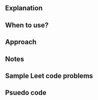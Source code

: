 ## Explanation

## When to use?

## Approach

## Notes

## Sample Leet code problems

## Psuedo code
